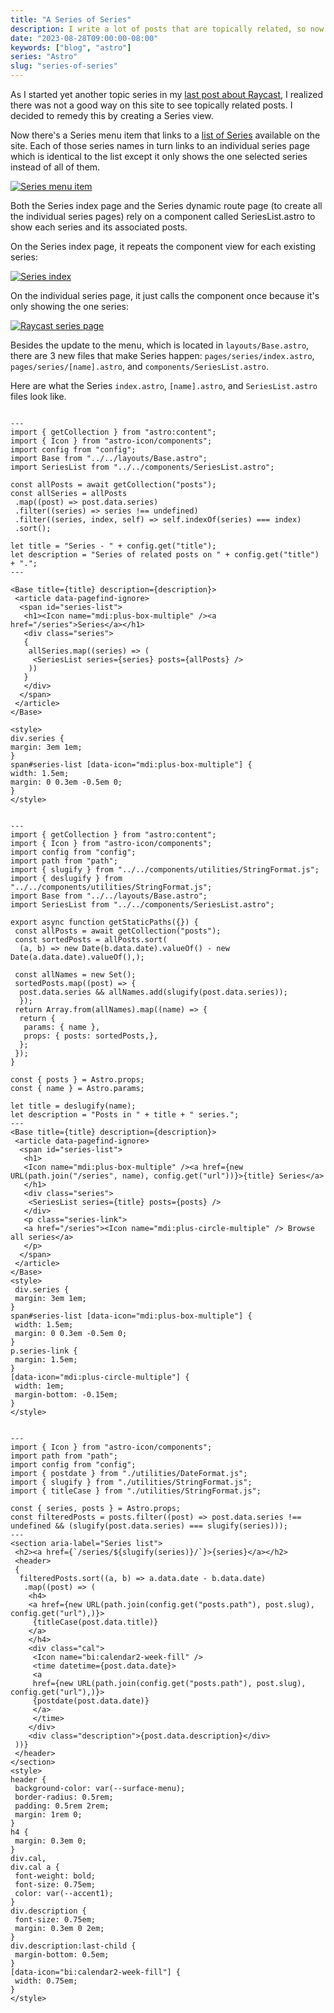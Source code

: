 ```yaml
---
title: "A Series of Series"
description: I write a lot of posts that are topically related, so now I can lump posts together in a series.
date: "2023-08-28T09:00:00-08:00"
keywords: ["blog", "astro"]
series: "Astro"
slug: "series-of-series"
---
```


As I started yet another topic series in my [last post about Raycast](https://scottwillsey.com/raycasting/), I realized there was not a good way on this site to see topically related posts. I decided to remedy this by creating a Series view.

Now there's a Series menu item that links to a [list of Series](https://scottwillsey.com/series/) available on the site. Each of those series names in turn links to an individual series page which is identical to the list except it only shows the one selected series instead of all of them.

[![Series menu item](../../assets/images/posts/SeriesMenuOption-53365F54-B543-4250-951B-96724AA21BB9.png)](/images/posts/SeriesMenuOption-53365F54-B543-4250-951B-96724AA21BB9.png)

Both the Series index page and the Series dynamic route page (to create all the individual series pages) rely on a component called SeriesList.astro to show each series and its associated posts.

On the Series index page, it repeats the component view for each existing series:

[![Series index](../../assets/images/posts/SeriesList-E3901C05-812E-4399-8615-F73FA46A222C.png)](/images/posts/SeriesList-E3901C05-812E-4399-8615-F73FA46A222C.png)

On the individual series page, it just calls the component once because it's only showing the one series:

[![Raycast series page](../../assets/images/posts/RaycastSeries-5994E4D3-7E86-4533-8A31-B4958A16173E.png)](/images/posts/RaycastSeries-5994E4D3-7E86-4533-8A31-B4958A16173E.png)

Besides the update to the menu, which is located in `layouts/Base.astro`, there are 3 new files that make Series happen: `pages/series/index.astro`, `pages/series/[name].astro`, and `components/SeriesList.astro`.

Here are what the Series `index.astro`, `[name].astro`, and `SeriesList.astro` files look like.

```astro title="series/index.astro"

---
import { getCollection } from "astro:content";
import { Icon } from "astro-icon/components";
import config from "config";
import Base from "../../layouts/Base.astro";
import SeriesList from "../../components/SeriesList.astro";

const allPosts = await getCollection("posts");
const allSeries = allPosts
 .map((post) => post.data.series)
 .filter((series) => series !== undefined)
 .filter((series, index, self) => self.indexOf(series) === index)
 .sort();

let title = "Series - " + config.get("title");
let description = "Series of related posts on " + config.get("title") + ".";
---

<Base title={title} description={description}>
 <article data-pagefind-ignore>
  <span id="series-list">
   <h1><Icon name="mdi:plus-box-multiple" /><a href="/series">Series</a></h1>
   <div class="series">
   {
    allSeries.map((series) => (
     <SeriesList series={series} posts={allPosts} />
    ))
   }
   </div>
  </span>
 </article>
</Base>

<style>
div.series {
margin: 3em 1em;
}
span#series-list [data-icon="mdi:plus-box-multiple"] {
width: 1.5em;
margin: 0 0.3em -0.5em 0;
}
</style>
```  
  
```astro title="[name].astro"

---
import { getCollection } from "astro:content";
import { Icon } from "astro-icon/components";
import config from "config";
import path from "path";
import { slugify } from "../../components/utilities/StringFormat.js";
import { deslugify } from "../../components/utilities/StringFormat.js";
import Base from "../../layouts/Base.astro";
import SeriesList from "../../components/SeriesList.astro";

export async function getStaticPaths({}) {
 const allPosts = await getCollection("posts");
 const sortedPosts = allPosts.sort(
  (a, b) => new Date(b.data.date).valueOf() - new Date(a.data.date).valueOf(),);

 const allNames = new Set();
 sortedPosts.map((post) => {
  post.data.series && allNames.add(slugify(post.data.series));
  });
 return Array.from(allNames).map((name) => {
  return {
   params: { name },
   props: { posts: sortedPosts,},
  };
 });
}

const { posts } = Astro.props;
const { name } = Astro.params;

let title = deslugify(name);
let description = "Posts in " + title + " series.";
---
<Base title={title} description={description}>
 <article data-pagefind-ignore>
  <span id="series-list">
   <h1>
   <Icon name="mdi:plus-box-multiple" /><a href={new URL(path.join("/series", name), config.get("url"))}>{title} Series</a>
   </h1>
   <div class="series">
    <SeriesList series={title} posts={posts} />
   </div>
   <p class="series-link">
   <a href="/series"><Icon name="mdi:plus-circle-multiple" /> Browse all series</a>
   </p>
  </span>
 </article>
</Base>
<style>
 div.series {
 margin: 3em 1em;
}
span#series-list [data-icon="mdi:plus-box-multiple"] {
 width: 1.5em;
 margin: 0 0.3em -0.5em 0;
}
p.series-link {
 margin: 1.5em;
}
[data-icon="mdi:plus-circle-multiple"] {
 width: 1em;
 margin-bottom: -0.15em;
}
</style>
```  
  
```astro title="SeriesList.astro"

---
import { Icon } from "astro-icon/components";
import path from "path";
import config from "config";
import { postdate } from "./utilities/DateFormat.js";
import { slugify } from "./utilities/StringFormat.js";
import { titleCase } from "./utilities/StringFormat.js";

const { series, posts } = Astro.props;
const filteredPosts = posts.filter((post) => post.data.series !== undefined && (slugify(post.data.series) === slugify(series)));
---
<section aria-label="Series list">
 <h2><a href={`/series/${slugify(series)}/`}>{series}</a></h2>
 <header>
 {
  filteredPosts.sort((a, b) => a.data.date - b.data.date)
   .map((post) => (
    <h4>
    <a href={new URL(path.join(config.get("posts.path"), post.slug), config.get("url"),)}>
     {titleCase(post.data.title)}
    </a>
    </h4>
    <div class="cal">
     <Icon name="bi:calendar2-week-fill" />
     <time datetime={post.data.date}>
     <a
     href={new URL(path.join(config.get("posts.path"), post.slug), config.get("url"),)}>
     {postdate(post.data.date)}
     </a>
     </time>
    </div>
    <div class="description">{post.data.description}</div>
 ))}
 </header>
</section>
<style>
header {
 background-color: var(--surface-menu);
 border-radius: 0.5rem;
 padding: 0.5rem 2rem;
 margin: 1rem 0;
}
h4 {
 margin: 0.3em 0;
}
div.cal,
div.cal a {
 font-weight: bold;
 font-size: 0.75em;
 color: var(--accent1);
}
div.description {
 font-size: 0.75em;
 margin: 0.3em 0 2em;
}
div.description:last-child {
 margin-bottom: 0.5em;
}
[data-icon="bi:calendar2-week-fill"] {
 width: 0.75em;
}
</style>

```

